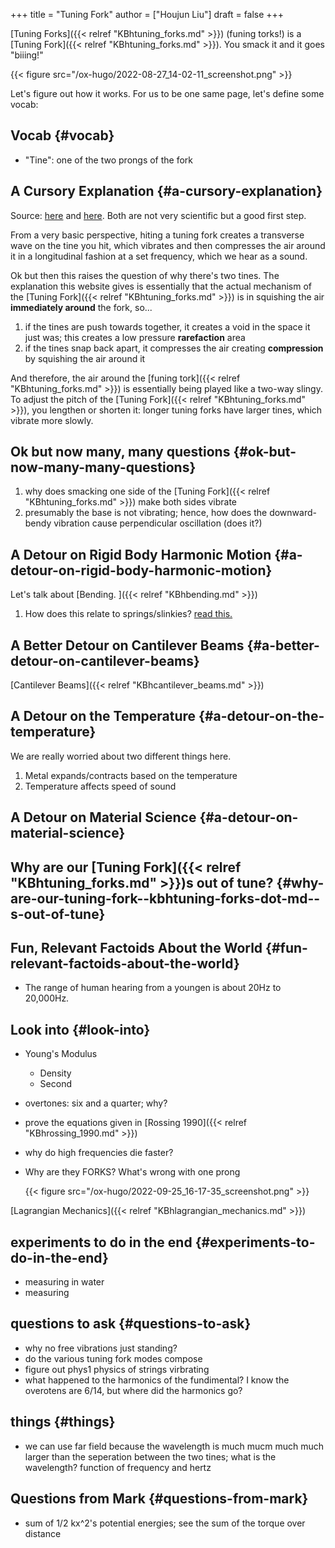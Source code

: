 +++
title = "Tuning Fork"
author = ["Houjun Liu"]
draft = false
+++

[Tuning Forks]({{< relref "KBhtuning_forks.md" >}}) (funing torks!) is a [Tuning Fork]({{< relref "KBhtuning_forks.md" >}}). You smack it and it goes "biiing!"

{{< figure src="/ox-hugo/2022-08-27_14-02-11_screenshot.png" >}}

Let's figure out how it works. For us to be one same page, let's define some vocab:


## Vocab {#vocab}

-   "Tine": one of the two prongs of the fork


## A Cursory Explanation {#a-cursory-explanation}

Source: [here](https://science.howstuffworks.com/tuning-fork2.htm) and [here](https://americanhistory.si.edu/science/tuningfork.htm). Both are not very scientific but a good first step.

From a very basic perspective, hiting a tuning fork creates a transverse wave on the tine you hit, which vibrates and then compresses the air around it in a longitudinal fashion at a set frequency, which we hear as a sound.

Ok but then this raises the question of why there's two tines. The explanation this website gives is essentially that the actual mechanism of the [Tuning Fork]({{< relref "KBhtuning_forks.md" >}}) is in squishing the air **immediately around** the fork, so...

1.  if the tines are push towards together, it creates a void in the space it just was; this creates a low pressure ****rarefaction**** area
2.  if the tines snap back apart, it compresses the air creating ****compression**** by squishing the air around it

And therefore, the air around the [funing tork]({{< relref "KBhtuning_forks.md" >}}) is essentially being played like a two-way slingy. To adjust the pitch of the [Tuning Fork]({{< relref "KBhtuning_forks.md" >}}), you lengthen or shorten it: longer tuning forks have larger tines, which vibrate more slowly.


## Ok but now many, many questions {#ok-but-now-many-many-questions}

1.  why does smacking one side of the [Tuning Fork]({{< relref "KBhtuning_forks.md" >}}) make both sides vibrate
2.  presumably the base is not vibrating; hence, how does the downward-bendy vibration cause perpendicular oscillation (does it?)


## A Detour on Rigid Body Harmonic Motion {#a-detour-on-rigid-body-harmonic-motion}

Let's talk about [Bending.
]({{< relref "KBhbending.md" >}})

1.  How does this relate to springs/slinkies? [read this.](https://ccrma.stanford.edu/~jos/pasp/Young_s_Modulus_Spring_Constant.html)


## A Better Detour on Cantilever Beams {#a-better-detour-on-cantilever-beams}

[Cantilever Beams]({{< relref "KBhcantilever_beams.md" >}})


## A Detour on the Temperature {#a-detour-on-the-temperature}

We are really worried about two different things here.

1.  Metal expands/contracts based on the temperature
2.  Temperature affects speed of sound


## A Detour on Material Science {#a-detour-on-material-science}


## Why are our [Tuning Fork]({{< relref "KBhtuning_forks.md" >}})s out of tune? {#why-are-our-tuning-fork--kbhtuning-forks-dot-md--s-out-of-tune}


## Fun, Relevant Factoids About the World {#fun-relevant-factoids-about-the-world}

-   The range of human hearing from a youngen is about 20Hz to 20,000Hz.


## Look into {#look-into}

-   Young's Modulus
    -   Density
    -   Second
-   overtones: six and a quarter; why?
-   prove the equations given in [Rossing 1990]({{< relref "KBhrossing_1990.md" >}})
-   why do high frequencies die faster?
-   Why are they FORKS? What's wrong with one prong

    {{< figure src="/ox-hugo/2022-09-25_16-17-35_screenshot.png" >}}

[Lagrangian Mechanics]({{< relref "KBhlagrangian_mechanics.md" >}})


## experiments to do in the end {#experiments-to-do-in-the-end}

-   measuring in water
-   measuring


## questions to ask {#questions-to-ask}

-   why no free vibrations just standing?
-   do the various tuning fork modes compose
-   figure out phys1 physics of strings virbrating
-   what happened to the harmonics of the fundimental? I know the overotens are 6/14, but where did the harmonics go?


## things {#things}

-   we can use far field because the wavelength is much mucm much much larger than the seperation between the two tines; what is the wavelength? function of frequency and hertz


## Questions from Mark {#questions-from-mark}

-   sum of 1/2 kx^2's potential energies; see the sum of the torque over distance